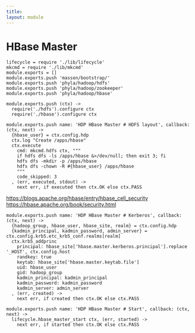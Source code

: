 ```yaml
---
title: 
layout: module
---
```


# HBase Master

    lifecycle = require './lib/lifecycle'
    mkcmd = require './lib/mkcmd'
    module.exports = []
    module.exports.push 'masson/bootstrap/'
    module.exports.push 'phyla/hadoop/hdfs'
    module.exports.push 'phyla/hadoop/zookeeper'
    module.exports.push 'phyla/hadoop/hbase'

    module.exports.push (ctx) ->
      require('./hdfs').configure ctx
      require('./hbase').configure ctx

    module.exports.push name: 'HDP HBase Master # HDFS layout', callback: (ctx, next) ->
      {hbase_user} = ctx.config.hdp
      ctx.log "Create /apps/hbase"
      ctx.execute
        cmd: mkcmd.hdfs ctx, """
        if hdfs dfs -ls /apps/hbase &>/dev/null; then exit 3; fi
        hdfs dfs -mkdir -p /apps/hbase
        hdfs dfs -chown -R #{hbase_user} /apps/hbase
        """
        code_skipped: 3
      , (err, executed, stdout) ->
        next err, if executed then ctx.OK else ctx.PASS

https://blogs.apache.org/hbase/entry/hbase_cell_security
https://hbase.apache.org/book/security.html

    module.exports.push name: 'HDP HBase Master # Kerberos', callback: (ctx, next) ->
      {hadoop_group, hbase_user, hbase_site, realm} = ctx.config.hdp
      {kadmin_principal, kadmin_password, admin_server} = ctx.config.krb5.etc_krb5_conf.realms[realm]
      ctx.krb5_addprinc
        principal: hbase_site['hbase.master.kerberos.principal'].replace '_HOST', ctx.config.host
        randkey: true
        keytab: hbase_site['hbase.master.keytab.file']
        uid: hbase_user
        gid: hadoop_group
        kadmin_principal: kadmin_principal
        kadmin_password: kadmin_password
        kadmin_server: admin_server
      , (err, created) ->
        next err, if created then ctx.OK else ctx.PASS

    module.exports.push name: 'HDP HBase Master # Start', callback: (ctx, next) ->
      lifecycle.hbase_master_start ctx, (err, started) ->
        next err, if started then ctx.OK else ctx.PASS




